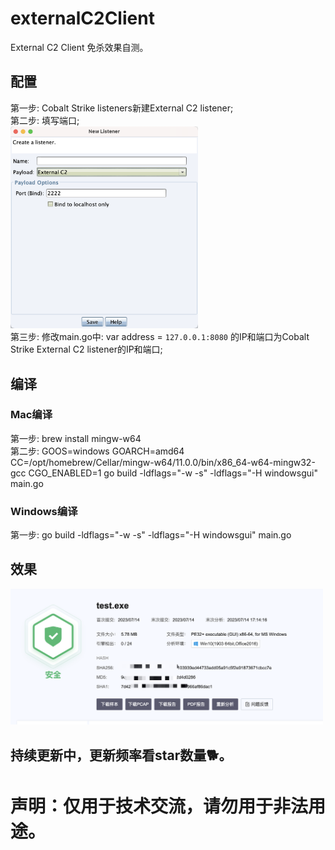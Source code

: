 # externalC2Client   
External C2 Client 免杀效果自测。 
## 配置   
第一步: Cobalt Strike listeners新建External C2 listener;   
第二步: 填写端口;   
<img src="https://github.com/Ed1s0nZ/externalC2Client/blob/main/%E9%85%8D%E7%BD%AE.png" width="300px">   
第三步: 修改main.go中: var address = `127.0.0.1:8080` 的IP和端口为Cobalt Strike External C2 listener的IP和端口;   
## 编译   
### Mac编译   
第一步: brew install mingw-w64   
第二步: GOOS=windows GOARCH=amd64 CC=/opt/homebrew/Cellar/mingw-w64/11.0.0/bin/x86_64-w64-mingw32-gcc CGO_ENABLED=1 go build -ldflags="-w -s" -ldflags="-H windowsgui" main.go   
### Windows编译   
第一步: go build -ldflags="-w -s" -ldflags="-H windowsgui" main.go   
## 效果   
<img src="https://github.com/Ed1s0nZ/externalC2Client/blob/main/%E6%95%88%E6%9E%9C.png" width="500px">   

## 持续更新中，更新频率看star数量🐕。   

# 声明：仅用于技术交流，请勿用于非法用途。   
